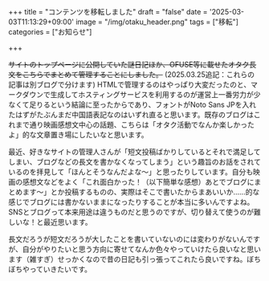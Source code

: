 +++
title = "コンテンツを移転しました"
draft = "false"
date = '2025-03-03T11:13:29+09:00'
image = "/img/otaku_header.png"
tags = ["移転"]
categories = ["お知らせ"]

+++

~~サイトのトップページに公開していた謎日記ほか、OFUSE等に載せたオタク長文をこちらでまとめて管理することにしました。~~  (2025.03.25追記：これらの記事は別ブログで分けます) HTMLで管理するのはやっぱり大変だったのと、マークダウンで生成してホスティングサービスを利用するのが運営上一番労力が少なくて足りるという結論に至ったからであり、フォントがNoto Sans JPを入れたはずがたぶんまだ中国語表記なのはいずれ直ると思います。既存のブログはこれまで通り映画感想文中心の話題、こちらは「オタク活動でなんか楽しかったよ」的な文章置き場にしたいなと思います。

最近、好きなサイトの管理人さんが「短文投稿ばかりしているとそれで満足してしまい、ブログなどの長文を書かなくなってしまう」という趣旨のお話をされているのを拝見して「ほんとそうなんだよな〜」と思ったりしています。自分も映画の感想文などをよく「これ面白かった！（以下簡単な感想）あとでブログにまとめます〜」とか投稿するものの、実際はそこで書いたからまあいいか……的な感じでブログには書かないままになったりすることが本当に多いんですよね。SNSとブログって本来用途は違うものだと思うのですが、切り替えて使うのが難しいな！と最近思います。

長文だろうが短文だろうが大したことを書いていないのには変わりがないんですが、自分がやりたいと思う方向に寄せてなんか色々やっていけたら良いなと思います（雑すぎ）せっかくなので昔の日記も引っ張ってこれたら良いですね。ぼちぼちやっていきたいです。
